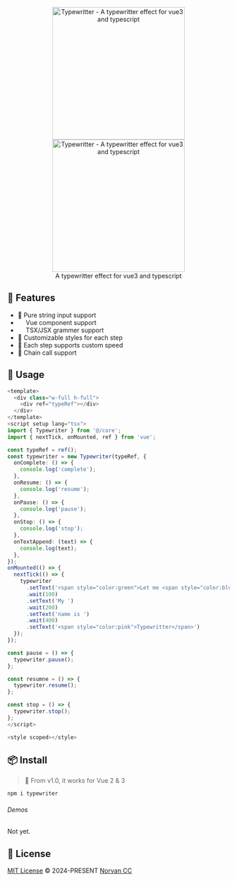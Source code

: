 <p align="center">
<a href="https://github.com/norvancc/typewritter#gh-light-mode-only">
  <img src="https://github.com/norvancc/typewritter/blob/main/public/logo_light.png#gh-light-mode-only" alt="Typewritter - A typewritter effect for vue3 and typescript" width="300">
</a>
<a href="https://github.com/norvancc/typewritter#gh-dark-mode-only">
  <img src="https://github.com/norvancc/typewritter/blob/main/public/logo_dark.png#gh-dark-mode-only" alt="Typewritter - A typewritter effect for vue3 and typescript" width="300">
</a>
<br>
 A typewritter effect for vue3 and typescript
</p>

## 🚀 Features

- 📝 Pure string input support
- <img src="[.]https://github.com/norvancc/typewritter/blob/main/public/vue.svg" width="14"> Vue component support
- <img src="https://github.com/norvancc/typewritter/blob/main/public/tsx.svg" width="14"> TSX/JSX grammer support
- 🔫 Customizable styles for each step
- 🚀 Each step supports custom speed
- 🚅 Chain call support

## 🦄 Usage

```ts
<template>
  <div class="w-full h-full">
    <div ref="typeRef"></div>
  </div>
</template>
<script setup lang="tsx">
import { Typewriter } from '@/core';
import { nextTick, onMounted, ref } from 'vue';

const typeRef = ref();
const typewriter = new Typewriter(typeRef, {
  onComplete: () => {
    console.log('complete');
  },
  onResume: () => {
    console.log('resume');
  },
  onPause: () => {
    console.log('pause');
  },
  onStop: () => {
    console.log('stop');
  },
  onTextAppend: (text) => {
    console.log(text);
  },
});
onMounted(() => {
  nextTick(() => {
    typewriter
      .setText('<span style="color:green">Let me <span style="color:blue">introduce. </span></span>')
      .wait(100)
      .setText('My ')
      .wait(200)
      .setText('name is ')
      .wait(400)
      .setText('<span style="color:pink">Typewritter</span>')
  });
});

const pause = () => {
  typewriter.pause();
};

const resumne = () => {
  typewriter.resume();
};

const stop = () => {
  typewriter.stop();
};
</script>

<style scoped></style>

```

 

## 📦 Install

> 🎩 From v1.0, it works for Vue 2 & 3

```bash
npm i typewriter
```

###### Demos

Not yet.


## 📄 License

[MIT License](https://github.com/norvancc/typewritter/blob/main/LICENSE) © 2024-PRESENT [Norvan CC](https://norvan.cc)
